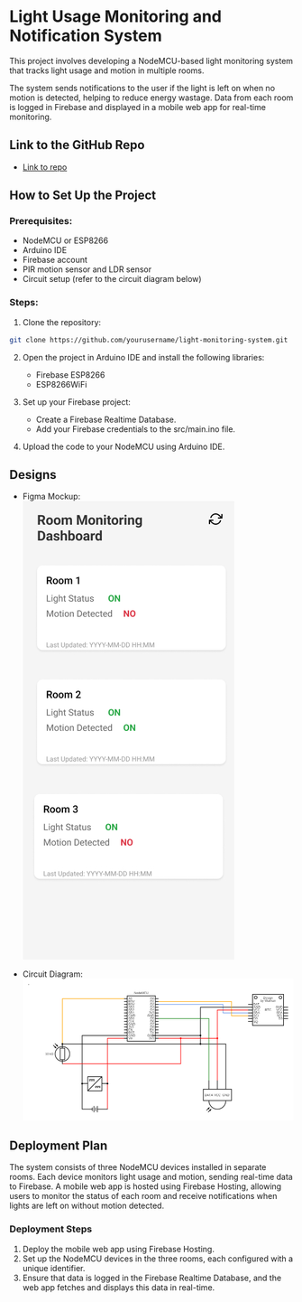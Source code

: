 # Light Usage Monitoring and Notification System

This project involves developing a NodeMCU-based light monitoring system that tracks light usage and motion in multiple rooms.

The system sends notifications to the user if the light is left on when no motion is detected, helping to reduce energy wastage. Data from each room is logged in Firebase and displayed in a mobile web app for real-time monitoring.


## Link to the GitHub Repo
- [Link to repo](https://github.com/Adura-Hephzibah/light_monitoring_system.git)


## How to Set Up the Project

### Prerequisites:
- NodeMCU or ESP8266
- Arduino IDE
- Firebase account
- PIR motion sensor and LDR sensor
- Circuit setup (refer to the circuit diagram below)

### Steps:
1. Clone the repository:
```bash
git clone https://github.com/yourusername/light-monitoring-system.git
```

2. Open the project in Arduino IDE and install the following libraries:
    - Firebase ESP8266
    - ESP8266WiFi

3. Set up your Firebase project:
    - Create a Firebase Realtime Database.
    - Add your Firebase credentials to the src/main.ino file.

4. Upload the code to your NodeMCU using Arduino IDE.


## Designs

- Figma Mockup:
![Figma Mockups](assests/FRAME%201.jpg)

- Circuit Diagram:
  ![Circuit Diagram](assests/circuit.png)

## Deployment Plan

The system consists of three NodeMCU devices installed in separate rooms. Each device monitors light usage and motion, sending real-time data to Firebase. A mobile web app is hosted using Firebase Hosting, allowing users to monitor the status of each room and receive notifications when lights are left on without motion detected.

### Deployment Steps
1. Deploy the mobile web app using Firebase Hosting.
2. Set up the NodeMCU devices in the three rooms, each configured with a unique identifier.
3. Ensure that data is logged in the Firebase Realtime Database, and the web app fetches and displays this data in real-time.


